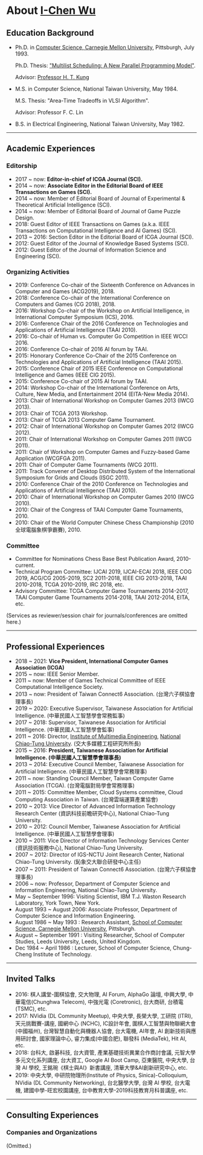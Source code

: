 # About [I-Chen Wu][icwu]

## Education Background

- Ph.D. in [Computer Science, Carnegie Mellon University][cmu_cs], Pittsburgh, July 1993.

  Ph.D. Thesis: ["Multilist Scheduling: A New Parallel Programming Model"](assets/thesis.zip).

  Advisor: [Professor H. T. Kung](http://www.eecs.harvard.edu/htk/)

- M.S. in Computer Science, National Taiwan University, May 1984.

  M.S. Thesis: "Area-Time Tradeoffs in VLSI Algorithm".

  Advisor: Professor F. C. Lin

- B.S. in Electrical Engineering, National Taiwan University, May 1982.

---

## Academic Experiences

### Editorship

- 2017 ~ now: **Editor-in-chief of ICGA Journal (SCI).**
- 2014 ~ now: **Associate Editor in the Editorial Board of IEEE Transactions on Games (SCI).**
- 2014 ~ now: Member of Editorial Board of Journal of Experimental & Theoretical Artificial Intelligence (SCI).
- 2014 ~ now: Member of Editorial Board of Journal of Game Puzzle Design.
- 2018: Guest Editor of IEEE Transactions on Games (a.k.a. IEEE Transactions on Computational Intelligence and AI Games) (SCI).
- 2013 ~ 2016: Section Editor in the Editorial Board of ICGA Journal (SCI).
- 2012: Guest Editor of the Journal of Knowledge Based Systems (SCI).
- 2012: Guest Editor of the Journal of Information Science and Engineering (SCI).

### Organizing Activities

- 2019: Conference Co-chair of the Sixteenth Conference on Advances in Computer and Games (ACG2019), 2018.
- 2018: Conference Co-chair of the International Conference on Computers and Games (CG 2018), 2018.
- 2016: Workshop Co-chair of the Workshop on Artificial Intelligence, in International Computer Symposium (ICS), 2016.
- 2016: Conference Chair of the 2016 Conference on Technologies and Applications of Artificial Intelligence (TAAI 2010).
- 2016: Co-chair of Human vs. Computer Go Competition in IEEE WCCI 2016.
- 2016: Conference Co-chair of 2016 AI forum by TAAI.
- 2015: Honorary Conference Co-Chair of the 2015 Conference on Technologies and Applications of Artificial Intelligence (TAAI 2015).
- 2015: Conference Chair of 2015 IEEE Conference on Computational Intelligence and Games (IEEE CIG 2015).
- 2015: Conference Co-chair of 2015 AI forum by TAAI.
- 2014: Workshop Co-chair of the International Conference on Arts, Culture, New Media, and Entertainment 2014 (EITA-New Media 2014).
- 2013: Chair of International Workshop on Computer Games 2013 (IWCG 2013).
- 2013: Chair of TCGA 2013 Workshop.
- 2013: Chair of TCGA 2013 Computer Game Tournament.
- 2012: Chair of International Workshop on Computer Games 2012 (IWCG 2012).
- 2011: Chair of International Workshop on Computer Games 2011 (IWCG 2011).
- 2011: Chair of Workshop on Computer Games and Fuzzy-based Game Application (WCGFGA 2011).
- 2011: Chair of Computer Game Tournaments (WCG 2011).
- 2011: Track Convener of Desktop Distributed System of the International Symposium for Grids and Clouds (ISGC 2011).
- 2010: Conference Chair of the 2010 Conference on Technologies and Applications of Artificial Intelligence (TAAI 2010).
- 2010: Chair of International Workshop on Computer Games 2010 (IWCG 2010).
- 2010: Chair of the Congress of TAAI Computer Game Tournaments, 2010.
- 2010: Chair of the World Computer Chinese Chess Championship (2010 全球電腦象棋爭霸賽), 2010.

### Committee

- Committee for Nominations Chess Base Best Publication Award, 2010-current.
- Technical Program Committee: IJCAI 2019, IJCAI-ECAI 2018, IEEE COG 2019, ACG/CG 2005-2019, SC2 2011-2018, IEEE CIG 2013-2018, TAAI 2010-2018, TCGA 2010-2019, IRC 2018, etc.
- Advisory Committee: TCGA Computer Game Tournaments 2014-2017, TAAI Computer Game Tournaments 2014-2018, TAAI 2012-2014, EITA, etc.

(Services as reviewer/session chair for journals/conferences are omitted here.)

---

## Professional Experiences

- 2018 ~ 2021: **Vice President, International Computer Games Association (ICGA)**
- 2015 ~ now: IEEE Senior Member.
- 2011 ~ now: Member of Games Technical Committee of IEEE Computational Intelligence Society.
- 2013 ~ now: President of Taiwan Connect6 Association. (台灣六子棋協會理事長)
- 2019 ~ 2020: Executive Supervisor, Taiwanese Association for Artificial Intelligence. (中華民國人工智慧學會常務監事)
- 2017 ~ 2018: Supervisor, Taiwanese Association for Artificial Intelligence. (中華民國人工智慧學會監事)
- 2011 ~ 2016: Director, [Institute of Multimedia Engineering](https://www.ccs.nctu.edu.tw/en/department/institute_multimedia.php), [National Chiao-Tung University][nctu]. (交大多媒體工程研究所所長)
- 2015 ~ 2016: **President, Taiwanese Association for Artificial Intelligence. (中華民國人工智慧學會理事長)**
- 2013 ~ 2014: Executive Council Member, Taiwanese Association for Artificial Intelligence. (中華民國人工智慧學會常務理事)
- 2011 ~ now: Standing Council Member, Taiwan Computer Game Association (TCGA). (台灣電腦對局學會常務理事)
- 2011 ~ 2015: Committee Member, Cloud Systems committee, Cloud Computing Association in Taiwan. (台灣雲端運算產業協會)
- 2010 ~ 2013: Vice Director of Advanced Information Technology Research Center (資訊科技前瞻研究中心), National Chiao-Tung University.
- 2010 ~ 2012: Council Member, Taiwanese Association for Artificial Intelligence. (中華民國人工智慧學會理事)
- 2010 ~ 2011: Vice Director of Information Technology Services Center (資訊技術服務中心), National Chiao-Tung University.
- 2007 ~ 2012: Director of IGS-NCTU Joint Research Center, National Chiao-Tung University. (鈊象交大聯合研發中心主任)
- 2007 ~ 2011: President of Taiwan Connect6 Association. (台灣六子棋協會理事長)
- 2006 ~ now: Professor, Department of Computer Science and Information Engineering, National Chiao-Tung University.
- May ~ September 1996: Visiting Scientist, IBM T.J. Waston Research Laboratory, York Town, New York.
- August 1993 ~ August 2006: Associate Professor, Department of Computer Science and Information Engineering.
- August 1986 ~ May 1993 : Research Assistant, [School of Computer Science, Carnegie Mellon University][cmu_cs], Pittsburgh.
- August ~ September 1991 : Visiting Researcher, School of Computer Studies, Leeds University, Leeds, United Kingdom.
- Dec 1984 ~ April 1986 : Lecturer, School of Computer Science, Chung-Cheng Institute of Technology.

---

## Invited Talks

- 2016: 棋人講堂-圍棋協會, 交大物理, AI Forum, AlphaGo 論壇, 中興大學, 中華電信(Chunghwa Telecom), 中強光電 (Coretronic), 台大商研, 台積電 (TSMC), etc. 
- 2017: NVidia (DL Community Meetup), 中央大學, 長榮大學, 工研院 (ITRI), 天元挑戰賽-講座, 國網中心 (NCHC), IC設計年會, 圍棋人工智慧與物聯網大會 (中國福州), 台灣智慧自動化與機器人協會, 台大電機, AI年會, AI 創新技術與應用研討會, 國家理論中心, 睿力集成(中國合肥), 聯發科 (MediaTek), Hit AI, etc.
- 2018: 台科大, 啟碁科技, 台大資管, 產業基礎技術異業合作商討會議, 元智大學多元文化系列講座, 台大資工, Google AI Boot Camp, 亞東醫院, 中央大學, 台灣 AI 學校, 王銘琬《棋士與AI》新書講座, 清華大學&AI創新研究中心, etc. 
- 2019: 中央大學, 中研院物理所(Institute of Physics, Sinica)-Colloquium, NVidia (DL Community Networking), 台北醫學大學, 台灣 AI 學校, 台大電機, 建國中學-旺宏校園講座, 台中教育大學-2019科技教育月科普講座, etc. 

---

## Consulting Experiences

### Companies and Organizations

(Omitted.)

[icwu]: .
[nctu]: https://www.nctu.edu.tw/
[cmu_cs]: https://www.cs.cmu.edu/
